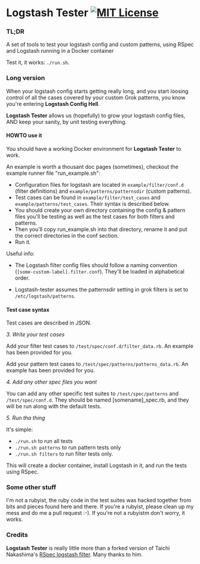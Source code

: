 # Logstash Tester [![MIT License](http://img.shields.io/badge/license-MIT-blue.svg?style=flat-square)](/LICENSE)

### TL;DR

A set of tools to test your logstash config and custom patterns, using RSpec and
Logstash running in a Docker container

Test it, it works: ```./run.sh```.

### Long version

When your logstash config starts getting really long, and you start loosing control of
all the cases covered by your custom Grok patterns, you know you're entering **Logstash
Config Hell**.

**Logstash Tester** allows us (hopefully) to grow your logstash config files, AND keep your
sanity, by unit testing everything.

#### HOWTO use it

You should have a working Docker environment for **Logstash Tester** to work.

An example is worth a thousant doc pages (sometimes), checkout the example runner file "run_example.sh":
-   Configuration files for logstash are located in ```example/filter/conf.d```
(filter definitions) and ```example/patterns/patternsdir``` (custom patterns).
-   Test cases can be found in ```example/filter/test_cases``` and
```example/patterns/test_cases```. Their syntax is described below.
-   You should create your own directory containing the config & pattern files
    you'll be testing as well as the test cases for both filters and patterns.
-   Then you'll copy run_example.sh into that directory, rename it and
    put the correct directories in the conf section.
-   Run it.

Useful info:
-   The Logstash filter config files should follow a naming convention
    (```[some-custom-label].filter.conf```).
    They'll be loaded in alphabetical order.

-   Logstash-tester assumes the patternsdir setting in grok filters is set to
    ```/etc/logstash/patterns```.

#### Test case syntax

Test cases are described in JSON.

*3.  Write your test cases*

Add your filter test cases to ```/test/spec/conf.d/filter_data.rb```. An example
has been provided for you.

Add your pattern test cases to ```/test/spec/patterns/patterns_data.rb```. An example
has been provided for you.

*4.  Add any other spec files you want*

You can add any other specific test suites to ```/test/spec/patterns``` and
```/test/spec/conf.d```. They should be named [somename]_spec.rb, and they will be run
along with the default tests.

*5.  Run tha thing*

It's simple:

-   ```./run.sh``` to run all tests
-   ```./run.sh patterns``` to run pattern tests only
-   ```./run.sh filters``` to run filter tests only.

This will create a docker container, install Logstash in it, and run the tests
using RSpec.

### Some other stuff

I'm not a rubyist, the ruby code in the test suites was hacked together from bits
and pieces found here and there. If you're a rubyist, please clean up my mess
and do me a pull request :-). If you're not a rubyistm don't worry, it works.

### Credits

**Logstash Tester** is really little more than a forked version of Taichi Nakashima's
[RSpec logstash filter](https://github.com/tcnksm/rspec-logstash-filter). Many
thanks to him.


